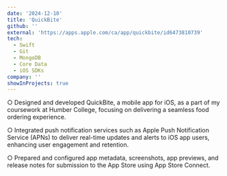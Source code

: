 ```yaml
---
date: '2024-12-10'
title: 'QuickBite'
github: ''
external: 'https://apps.apple.com/ca/app/quickbite/id6473810739'
tech:
  - Swift
  - Git
  - MongoDB
  - Core Data
  - iOS SDKs
company: ''
showInProjects: true
---
```


○ Designed and developed QuickBite, a mobile app for iOS, as a part of my coursework at Humber College, focusing on delivering a seamless food ordering experience.

○ Integrated push notification services such as Apple Push Notification Service (APNs) to deliver real-time updates and alerts to iOS app users, enhancing user engagement and retention.

○ Prepared and configured app metadata, screenshots, app previews, and release notes for submission to the App Store using App Store Connect.

<!-- https://apps.apple.com/ca/app/bookbarter/id6498880240 -->
 